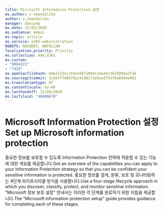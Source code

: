 ```yaml
---
title: Microsoft Information Protection 설정
ms.author: v-smandalika
author: v-smandalika
manager: dansimp
ms.date: 12/03/2020
ms.audience: Admin
ms.topic: article
ms.service: o365-administration
ROBOTS: NOINDEX, NOFOLLOW
localization_priority: Priority
ms.collection: Adm_O365
ms.custom:
- "9004221"
- "7429"
ms.openlocfilehash: bde2c53eccb4ac687a064c3ab44c362d995e2fa6
ms.sourcegitcommit: 3c6e777d6679a24108171e9aa3f9379a8d44e001
ms.translationtype: HT
ms.contentlocale: ko-KR
ms.lasthandoff: 12/09/2020
ms.locfileid: "49609678"
---
```

# <a name="set-up-microsoft-information-protection"></a><span data-ttu-id="49cb5-102">Microsoft Information Protection 설정</span><span class="sxs-lookup"><span data-stu-id="49cb5-102">Set up Microsoft information protection</span></span>

<span data-ttu-id="49cb5-103">중요한 정보를 보호할 수 있도록 Information Protection 전략에 적용할 수 있는 기능에 대한 개요를 제공합니다.</span><span class="sxs-lookup"><span data-stu-id="49cb5-103">Get an overview of the capabilities you can apply to your Information Protection strategy so that you can be confident your sensitive information is protected.</span></span> <span data-ttu-id="49cb5-104">중요한 정보를 검색, 분류, 보호 및 모니터링하는 4단계 라이프사이클 방식을 사용합니다.</span><span class="sxs-lookup"><span data-stu-id="49cb5-104">Use a four-stage lifecycle approach in which you discover, classify, protect, and monitor sensitive information.</span></span> <span data-ttu-id="49cb5-105">"Microsoft 정보 보호 설정" 안내서는 이러한 각 단계를 완료하기 위한 지침을 제공합니다.</span><span class="sxs-lookup"><span data-stu-id="49cb5-105">The "Microsoft information protection setup" guide provides guidance for completing each of these stages.</span></span>

